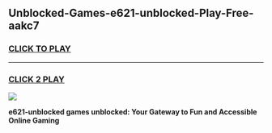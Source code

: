 
## Unblocked-Games-e621-unblocked-Play-Free-aakc7
<h3>
<a href="https://premium76.site?title=e621-unblocked&ref=18A1">CLICK TO PLAY</a></h3>
<hr>

<h3>
<a href="https://premium76.site?title=e621-unblocked&ref=18A1">CLICK 2 PLAY</a>
  
</h3>

<a href="https://premium76.site?title=e621-unblocked&ref=18A1"><img src="https://clearcache.store/games.png"></a>


**e621-unblocked games unblocked: Your Gateway to Fun and Accessible Online Gaming**
